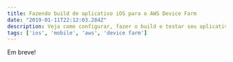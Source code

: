 ```yaml
---
title: Fazendo build de aplicativo iOS para o AWS Device Farm
date: "2019-01-11T22:12:03.284Z"
description: Veja como configurar, fazer o build e testar seu aplicativo iOS no AWS Device Farm
tags: ['ios', 'mobile', 'aws', 'device farm']
---
```


Em breve!
